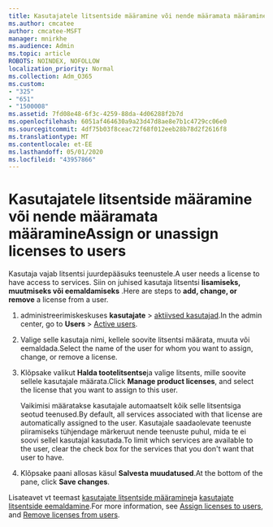 ```yaml
---
title: Kasutajatele litsentside määramine või nende määramata määramine
ms.author: cmcatee
author: cmcatee-MSFT
manager: mnirkhe
ms.audience: Admin
ms.topic: article
ROBOTS: NOINDEX, NOFOLLOW
localization_priority: Normal
ms.collection: Adm_O365
ms.custom:
- "325"
- "651"
- "1500008"
ms.assetid: 7fd08e48-6f3c-4259-88da-4d06288f2b7d
ms.openlocfilehash: 6051af464630a9a23d47d8ae8e7b1c4729cc06e0
ms.sourcegitcommit: 4df75b03f8ceac72f68f012eeb28b78d2f2616f8
ms.translationtype: MT
ms.contentlocale: et-EE
ms.lasthandoff: 05/01/2020
ms.locfileid: "43957866"
---
```

# <a name="assign-or-unassign-licenses-to-users"></a><span data-ttu-id="e3c15-102">Kasutajatele litsentside määramine või nende määramata määramine</span><span class="sxs-lookup"><span data-stu-id="e3c15-102">Assign or unassign licenses to users</span></span>

<span data-ttu-id="e3c15-103">Kasutaja vajab litsentsi juurdepääsuks teenustele.</span><span class="sxs-lookup"><span data-stu-id="e3c15-103">A user needs a license to have access to services.</span></span> <span data-ttu-id="e3c15-104">Siin on juhised kasutaja litsentsi **lisamiseks, muutmiseks või eemaldamiseks** .</span><span class="sxs-lookup"><span data-stu-id="e3c15-104">Here are steps to **add, change, or remove** a license from a user.</span></span>
  
1. <span data-ttu-id="e3c15-105">administreerimiskeskuses **kasutajate** \> [aktiivsed kasutajad](https://go.microsoft.com/fwlink/p/?linkid=834822).</span><span class="sxs-lookup"><span data-stu-id="e3c15-105">In the admin center, go to **Users** \> [Active users](https://go.microsoft.com/fwlink/p/?linkid=834822).</span></span>

2. <span data-ttu-id="e3c15-106">Valige selle kasutaja nimi, kellele soovite litsentsi määrata, muuta või eemaldada.</span><span class="sxs-lookup"><span data-stu-id="e3c15-106">Select the name of the user for whom you want to assign, change, or remove a license.</span></span>

3. <span data-ttu-id="e3c15-107">Klõpsake valikut **Halda tootelitsentse**ja valige litsents, mille soovite sellele kasutajale määrata.</span><span class="sxs-lookup"><span data-stu-id="e3c15-107">Click **Manage product licenses**, and select the license that you want to assign to this user.</span></span>

    <span data-ttu-id="e3c15-108">Vaikimisi määratakse kasutajale automaatselt kõik selle litsentsiga seotud teenused.</span><span class="sxs-lookup"><span data-stu-id="e3c15-108">By default, all services associated with that license are automatically assigned to the user.</span></span> <span data-ttu-id="e3c15-109">Kasutajale saadaolevate teenuste piiramiseks tühjendage märkeruut nende teenuste puhul, mida te ei soovi sellel kasutajal kasutada.</span><span class="sxs-lookup"><span data-stu-id="e3c15-109">To limit which services are available to the user, clear the check box for the services that you don't want that user to have.</span></span>

4. <span data-ttu-id="e3c15-110">Klõpsake paani allosas käsul **Salvesta muudatused**.</span><span class="sxs-lookup"><span data-stu-id="e3c15-110">At the bottom of the pane, click **Save changes**.</span></span>

<span data-ttu-id="e3c15-111">Lisateavet vt teemast [kasutajate litsentside määramine](https://docs.microsoft.com/office365/admin/subscriptions-and-billing/assign-licenses-to-users)ja [kasutajate litsentside eemaldamine](https://docs.microsoft.com/office365/admin/subscriptions-and-billing/remove-licenses-from-users).</span><span class="sxs-lookup"><span data-stu-id="e3c15-111">For more information, see [Assign licenses to users](https://docs.microsoft.com/office365/admin/subscriptions-and-billing/assign-licenses-to-users), and [Remove licenses from users](https://docs.microsoft.com/office365/admin/subscriptions-and-billing/remove-licenses-from-users).</span></span>